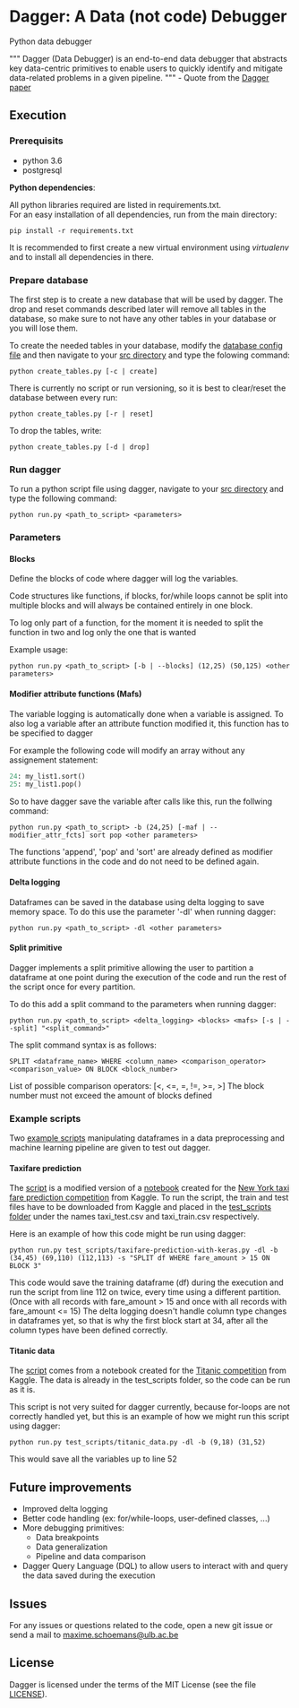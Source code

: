 # Dagger: A Data (not code) Debugger

Python data debugger

""" Dagger (Data Debugger) is an end-to-end data debugger that abstracts key data-centric primitives to enable users to quickly identify and mitigate data-related problems in a given pipeline. """ - Quote from the [Dagger paper](https://github.com/elkindi/dagger/blob/master/papers/Dagger%20-%20A%20Data%20(not%20code)%20Debugger.pdf)

## Execution

### Prerequisits
 - python 3.6
 - postgresql
 
**Python dependencies**:

All python libraries required are listed in requirements.txt.  
For an easy installation of all dependencies, run from the main directory:

    pip install -r requirements.txt
    
It is recommended to first create a new virtual environment using *virtualenv* and to install all dependencies in there. 

### Prepare database

The first step is to create a new database that will be used by dagger.
The drop and reset commands described later will remove all tables in the database, so make sure to not have any other tables in your database or you will lose them.

To create the needed tables in your database, modify the [database config file](https://github.com/mschoema/dagger/blob/master/database.ini) and then navigate to your [src directory](https://github.com/mschoema/dagger/tree/master/src) and type the folowing command:

```shell
python create_tables.py [-c | create]
```

There is currently no script or run versioning, so it is best to clear/reset the database between every run:
```shell
python create_tables.py [-r | reset]
```

To drop the tables, write:
```shell
python create_tables.py [-d | drop]
```

### Run dagger

To run a python script file using dagger, navigate to your [src directory](https://github.com/mschoema/dagger/tree/master/src) and type the following command:

```shell
python run.py <path_to_script> <parameters>
```

### Parameters

#### Blocks
Define the blocks of code where dagger will log the variables.

Code structures like functions, if blocks, for/while loops cannot be split into multiple blocks
and will always be contained entirely in one block.

To log only part of a function, for the moment it is needed to split the function in two and log only the one that is wanted

Example usage:
```shell
python run.py <path_to_script> [-b | --blocks] (12,25) (50,125) <other parameters>
```

#### Modifier attribute functions (Mafs)

The variable logging is automatically done when a variable is assigned.
To also log a variable after an attribute function modified it, this function has to be specified to dagger

For example the following code will modify an array without any assignement statement:
```python
24: my_list1.sort()
25: my_list1.pop()
```
So to have dagger save the variable after calls like this, run the follwing command:
```shell
python run.py <path_to_script> -b (24,25) [-maf | --modifier_attr_fcts] sort pop <other parameters>
```
The functions 'append', 'pop' and 'sort' are already defined as modifier attribute functions in the code and do not need to be defined again.

#### Delta logging

Dataframes can be saved in the database using delta logging to save memory space.
To do this use the parameter '-dl' when running dagger:
```shell
python run.py <path_to_script> -dl <other parameters>
```

#### Split primitive

Dagger implements a split primitive allowing the user to partition a dataframe at one point during the execution of the code
and run the rest of the script once for every partition.

To do this add a split command to the parameters when running dagger:
```shell
python run.py <path_to_script> <delta_logging> <blocks> <mafs> [-s | --split] "<split_command>"
```

The split command syntax is as follows:
```
SPLIT <dataframe_name> WHERE <column_name> <comparison_operator> <comparison_value> ON BLOCK <block_number>
```
List of possible comparison operators: \[<, <=, =, !=, >=, >\]
The block number must not exceed the amount of blocks defined

### Example scripts

Two [example scripts](https://github.com/mschoema/dagger/tree/master/src/test_scripts) manipulating dataframes in a data preprocessing and machine learning pipeline are given to test out dagger.

#### Taxifare prediction
The [script](https://github.com/mschoema/dagger/blob/master/src/test_scripts/taxifare-prediction-with-keras.py) is a modified version of a [notebook](https://www.kaggle.com/dolel22/taxifare-prediction-with-keras) created for the [New York taxi fare prediction competition](https://www.kaggle.com/c/new-york-city-taxi-fare-prediction/overview) from Kaggle.
To run the script, the train and test files have to be downloaded from Kaggle and placed in the [test_scripts folder](https://github.com/mschoema/dagger/tree/master/src/test_scripts) under the names taxi_test.csv and taxi_train.csv respectively.

Here is an example of how this code might be run using dagger:
```shell
python run.py test_scripts/taxifare-prediction-with-keras.py -dl -b (34,45) (69,110) (112,113) -s "SPLIT df WHERE fare_amount > 15 ON BLOCK 3"
```
This code would save the training dataframe (df) during the execution and run the script from line 112 on twice, every time using a different partition. (Once with all records with fare_amount > 15 and once with all records with fare_amount <= 15)
The delta logging doesn't handle column type changes in dataframes yet, so that is why the first block start at 34, after all the column types have been defined correctly.

#### Titanic data
The [script](https://github.com/mschoema/dagger/blob/master/src/test_scripts/titanic_data.py) comes from a notebook created for the [Titanic competition](https://www.kaggle.com/c/titanic/overview) from Kaggle.
The data is already in the test_scripts folder, so the code can be run as it is.

This script is not very suited  for dagger currently, because for-loops are not correctly handled yet, but this is an example of how we might run this script using dagger:
```shell
python run.py test_scripts/titanic_data.py -dl -b (9,18) (31,52)
```
This would save all the variables up to line 52

## Future improvements
 - Improved delta logging
 - Better code handling (ex: for/while-loops, user-defined classes, ...)
 - More debugging primitives:
    * Data breakpoints
    * Data generalization
    * Pipeline and data comparison
 - Dagger Query Language (DQL) to allow users to interact with and query the data saved during the execution
 
## Issues

For any issues or questions related to the code, open a new git issue or send a mail to maxime.schoemans@ulb.ac.be

## License

Dagger is licensed under the terms of the MIT License (see the file
[LICENSE](https://github.com/mschoema/dagger/blob/master/LICENSE)).
